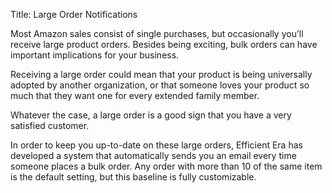 Title: Large Order Notifications

Most Amazon sales consist of single purchases, but occasionally you’ll receive large product orders. Besides being exciting, bulk orders can have important implications for your business. 

Receiving a large order could mean that your product is being universally adopted by another organization, or that someone loves your product so much that they want one for every extended family member. 

Whatever the case, a large order is a good sign that you have a very satisfied customer. 

In order to keep you up-to-date on these large orders, Efficient Era has developed a system that automatically sends you an email every time someone places a bulk order. Any order with more than 10 of the same item is the default setting, but this baseline is fully customizable.
